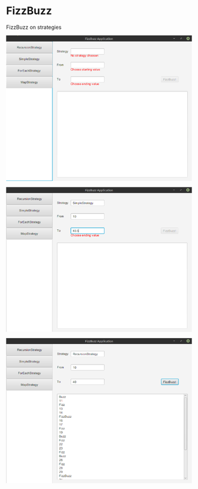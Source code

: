 # FizzBuzz
FizzBuzz on strategies

![](/images/fizzEmpty.png)

![](/images/fizzError.png)

![](/images/fizzBuzz!.png)
